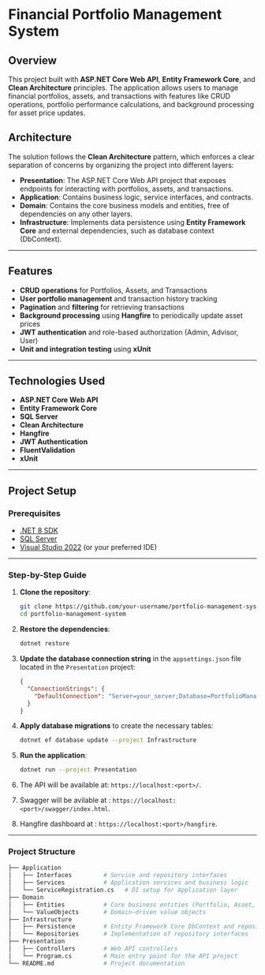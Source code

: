 # Financial Portfolio Management System

## Overview

This project built with **ASP.NET Core Web API**, **Entity Framework Core**, and **Clean Architecture** principles. The application allows users to manage financial portfolios, assets, and transactions with features like CRUD operations, portfolio performance calculations, and background processing for asset price updates.

## Architecture

The solution follows the **Clean Architecture** pattern, which enforces a clear separation of concerns by organizing the project into different layers:

- **Presentation**: The ASP.NET Core Web API project that exposes endpoints for interacting with portfolios, assets, and transactions.
- **Application**: Contains business logic, service interfaces, and contracts.
- **Domain**: Contains the core business models and entities, free of dependencies on any other layers.
- **Infrastructure**: Implements data persistence using **Entity Framework Core** and external dependencies, such as database context (DbContext).

---

## Features

- **CRUD operations** for Portfolios, Assets, and Transactions
- **User portfolio management** and transaction history tracking
- **Pagination** and **filtering** for retrieving transactions
- **Background processing** using **Hangfire** to periodically update asset prices
- **JWT authentication** and role-based authorization (Admin, Advisor, User)
- **Unit and integration testing** using **xUnit**

---

## Technologies Used

- **ASP.NET Core Web API**
- **Entity Framework Core**
- **SQL Server**
- **Clean Architecture**
- **Hangfire** 
- **JWT Authentication**
- **FluentValidation** 
- **xUnit** 

---

## Project Setup

### Prerequisites

- [.NET 8 SDK](https://dotnet.microsoft.com/download/dotnet/8.0)
- [SQL Server](https://www.microsoft.com/en-us/sql-server/sql-server-downloads)
- [Visual Studio 2022](https://visualstudio.microsoft.com/) (or your preferred IDE)

---

### Step-by-Step Guide

1. **Clone the repository**:
    ```bash
    git clone https://github.com/your-username/portfolio-management-system.git
    cd portfolio-management-system
    ```

2. **Restore the dependencies**:
    ```bash
    dotnet restore
    ```

3. **Update the database connection string** in the `appsettings.json` file located in the `Presentation` project:
    ```json
    {
      "ConnectionStrings": {
        "DefaultConnection": "Server=your_server;Database=PortfolioManagementDb;Trusted_Connection=True;"
      }
    }
    ```

4. **Apply database migrations** to create the necessary tables:
    ```bash
    dotnet ef database update --project Infrastructure
    ```

5. **Run the application**:
    ```bash
    dotnet run --project Presentation
    ```

6. The API will be available at: `https://localhost:<port>/`.

7. Swagger will be avilable at : `https://localhost:<port>/swagger/index.html`.

7. Hangfire dashboard at : `https://localhost:<port>/hangfire`.

---

### Project Structure

```bash
├── Application
│   ├── Interfaces         # Service and repository interfaces
│   ├── Services           # Application services and business logic
│   └── ServiceRegistration.cs   # DI setup for Application layer
├── Domain
│   ├── Entities           # Core business entities (Portfolio, Asset, Transaction, User)
│   └── ValueObjects       # Domain-driven value objects
├── Infrastructure
│   ├── Persistence        # Entity Framework Core DbContext and repositories
│   └── Repositories       # Implementation of repository interfaces
├── Presentation
│   ├── Controllers        # Web API controllers
│   └── Program.cs         # Main entry point for the API project
└── README.md              # Project documentation